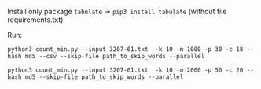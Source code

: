 Install only package `tabulate` -> `pip3 install tabulate` (without file requirements.txt)

Run:

`python3 count_min.py --input 3207-61.txt  -k 10 -m 1000 -p 30 -c 18 --hash md5 --csv --skip-file path_to_skip_words --parallel`

`python3 count_min.py --input 3207-61.txt  -k 10 -m 2000 -p 50 -c 20 --hash md5 --skip-file path_to_skip_words --parallel`


